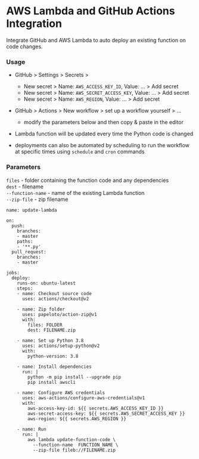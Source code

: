 # AWS Lambda and GitHub Actions Integration

Integrate GitHub and AWS Lambda to auto deploy an existing function on code changes.

### Usage
- GitHub > Settings > Secrets >  
  - New secret > Name: `AWS_ACCESS_KEY_ID`, Value: ... > Add secret  
  - New secret > Name: `AWS_SECRET_ACCESS_KEY`, Value: ... > Add secret
  - New secret > Name: `AWS_REGION`, Value: ... > Add secret
  
- GitHub > Actions > New workflow > set up a workflow yourself > ...
  - modify the parameters below and then copy & paste in the editor

- Lambda function will be updated every time the Python code is changed
- deployments can also be automated by scheduling to run the workflow at specific times using `schedule` and `cron` commands

### Parameters
`files` - folder containing the function code and any dependencies  
`dest` - filename  
`--function-name` - name of the existing Lambda function  
`--zip-file` - zip filename  

```
name: update-lambda

on:
  push:
    branches:
    - master
    paths:
    - '**.py'
  pull_request:
    branches:
    - master

jobs:
  deploy:
    runs-on: ubuntu-latest
    steps:
    - name: Checkout source code
      uses: actions/checkout@v2

    - name: Zip folder
      uses: papeloto/action-zip@v1
      with:
        files: FOLDER
        dest: FILENAME.zip

    - name: Set up Python 3.8
      uses: actions/setup-python@v2
      with:
        python-version: 3.8

    - name: Install dependencies
      run: |
        python -m pip install --upgrade pip
        pip install awscli

    - name: Configure AWS credentials
      uses: aws-actions/configure-aws-credentials@v1
      with:
        aws-access-key-id: ${{ secrets.AWS_ACCESS_KEY_ID }}
        aws-secret-access-key: ${{ secrets.AWS_SECRET_ACCESS_KEY }}
        aws-region: ${{ secrets.AWS_REGION }}

    - name: Run
      run: |
        aws lambda update-function-code \
          --function-name  FUNCTION_NAME \
          --zip-file fileb://FILENAME.zip
```
